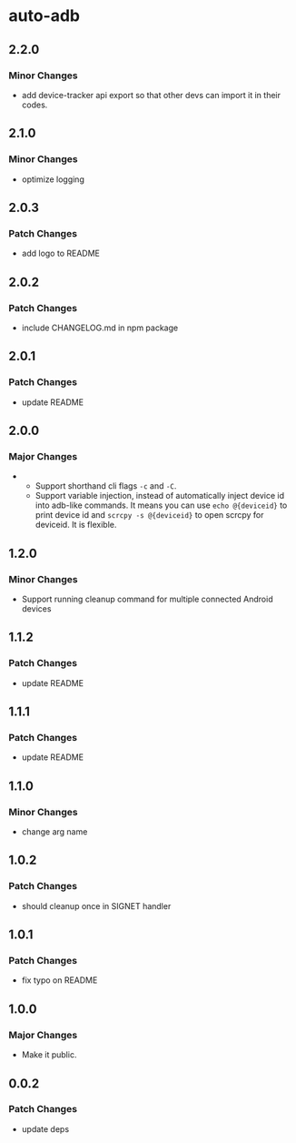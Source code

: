 # auto-adb

## 2.2.0

### Minor Changes

- add device-tracker api export so that other devs can import it in their codes.

## 2.1.0

### Minor Changes

- optimize logging

## 2.0.3

### Patch Changes

- add logo to README

## 2.0.2

### Patch Changes

- include CHANGELOG.md in npm package

## 2.0.1

### Patch Changes

- update README

## 2.0.0

### Major Changes

- - Support shorthand cli flags `-c` and `-C`.
  - Support variable injection, instead of automatically inject device id into adb-like commands. It means you can use `echo @{deviceid}` to print device id and `scrcpy -s @{deviceid}` to open scrcpy for deviceid. It is flexible.

## 1.2.0

### Minor Changes

- Support running cleanup command for multiple connected Android devices

## 1.1.2

### Patch Changes

- update README

## 1.1.1

### Patch Changes

- update README

## 1.1.0

### Minor Changes

- change arg name

## 1.0.2

### Patch Changes

- should cleanup once in SIGNET handler

## 1.0.1

### Patch Changes

- fix typo on README

## 1.0.0

### Major Changes

- Make it public.

## 0.0.2

### Patch Changes

- update deps
